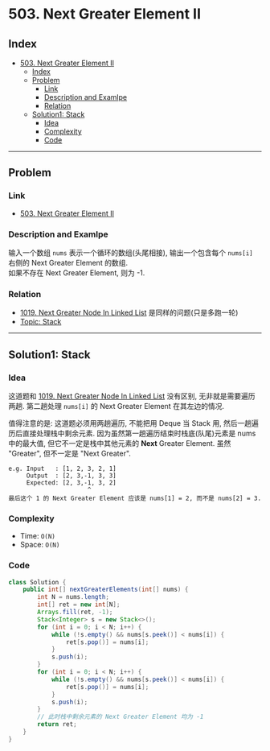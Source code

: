 # 503. Next Greater Element II

## Index

- [503. Next Greater Element II](#503-next-greater-element-ii)
  - [Index](#index)
  - [Problem](#problem)
    - [Link](#link)
    - [Description and Examlpe](#description-and-examlpe)
    - [Relation](#relation)
  - [Solution1: Stack](#solution1-stack)
    - [Idea](#idea)
    - [Complexity](#complexity)
    - [Code](#code)

----

## Problem

### Link

- [503. Next Greater Element II][1]

### Description and Examlpe

输入一个数组 `nums` 表示一个循环的数组(头尾相接), 输出一个包含每个 `nums[i]` 右侧的 Next Greater Element 的数组.  
如果不存在 Next Greater Element, 则为 -1.

### Relation

- [1019. Next Greater Node In Linked List][2] 是同样的问题(只是多跑一轮)
- [Topic: Stack][3]

----

## Solution1: Stack

### Idea

这道题和 [1019. Next Greater Node In Linked List][2] 没有区别, 无非就是需要遍历两趟. 第二趟处理 `nums[i]` 的 Next Greater Element 在其左边的情况.

值得注意的是: 这道题必须用两趟遍历, 不能把用 Deque 当 Stack 用, 然后一趟遍历后直接处理栈中剩余元素. 因为虽然第一趟遍历结束时栈底(队尾)元素是 nums 中的最大值, 但它不一定是栈中其他元素的 **Next** Greater Element. 虽然 "Greater", 但不一定是 "Next Greater".

```nohighlight
e.g. Input   : [1, 2, 3, 2, 1]
     Output  : [2, 3,-1, 3, 3]
     Expected: [2, 3,-1, 3, 2]
                      ^
最后这个 1 的 Next Greater Element 应该是 nums[1] = 2, 而不是 nums[2] = 3.
```

### Complexity

- Time: `O(N)`
- Space: `O(N)`

### Code

```java
class Solution {
    public int[] nextGreaterElements(int[] nums) {
        int N = nums.length;
        int[] ret = new int[N];
        Arrays.fill(ret, -1);
        Stack<Integer> s = new Stack<>();
        for (int i = 0; i < N; i++) {
            while (!s.empty() && nums[s.peek()] < nums[i]) {
                ret[s.pop()] = nums[i];
            }
            s.push(i);
        }
        for (int i = 0; i < N; i++) {
            while (!s.empty() && nums[s.peek()] < nums[i]) {
                ret[s.pop()] = nums[i];
            }
            s.push(i);
        }
        // 此时栈中剩余元素的 Next Greater Element 均为 -1
        return ret;
    }
}
```

[1]: https://leetcode.com/problems/next-greater-element-ii/
[2]: ./1019.next-greater-node-in-linked-list.md
[3]: ../topics/stack.md
